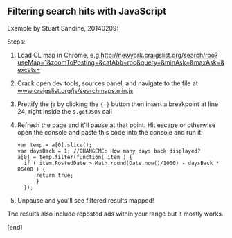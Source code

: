 ## Filtering search hits with JavaScript

Example by Stuart Sandine, 20140209: 

Steps:

 1. Load CL map in Chrome, e.g http://newyork.craigslist.org/search/roo?useMap=1&zoomToPosting=&catAbb=roo&query=&minAsk=&maxAsk=&excats=

 2. Crack open dev tools, sources panel, and navigate to the file at www.craigslist.org/js/searchmaps.min.js

 3. Prettify the js by clicking the `{ }` button then insert a breakpoint at line 24, right inside the `$.getJSON` call

 4. Refresh the page and it'll pause at that point. Hit escape or otherwise open the console and paste this code into the console and run it:

        var temp = a[0].slice();
        var daysBack = 1; //CHANGEME: How many days back displayed?
        a[0] = temp.filter(function( item ) {
          if ( item.PostedDate > Math.round(Date.now()/1000) - daysBack * 86400 ) {
              return true;
              }
          });

 5. Unpause and you'll see filtered results mapped!

The results also include reposted ads within your range but it mostly works.

[end]
